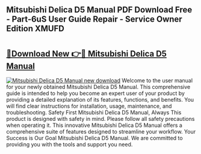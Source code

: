 ## Mitsubishi Delica D5 Manual PDF Download Free - Part-6uS User Guide Repair - Service Owner Edition XMUFD

# <h2><a href="http://bc6943.oget.top/?id=Mitsubishi+Delica+D5+Manual">🔗Download New 👉🔴 Mitsubishi Delica D5 Manual</a></h2>

[![Mitsubishi Delica D5 Manual new download](https://i.imgur.com/5g1atiW.png)](http://bc6943.oget.top/?id=Mitsubishi+Delica+D5+Manual)
Welcome to the user manual for your newly obtained Mitsubishi Delica D5 Manual. This comprehensive guide is intended to help you become an expert user of your product by providing a detailed explanation of its features, functions, and benefits. You will find clear instructions for installation, usage, maintenance, and troubleshooting. Safety First Mitsubishi Delica D5 Manual, Always This product is designed with safety in mind. Please follow all safety precautions when operating it. This innovative Mitsubishi Delica D5 Manual offers a comprehensive suite of features designed to streamline your workflow. Your Success is Our Goal Mitsubishi Delica D5 Manual. We are committed to providing you with the tools and support you need.
